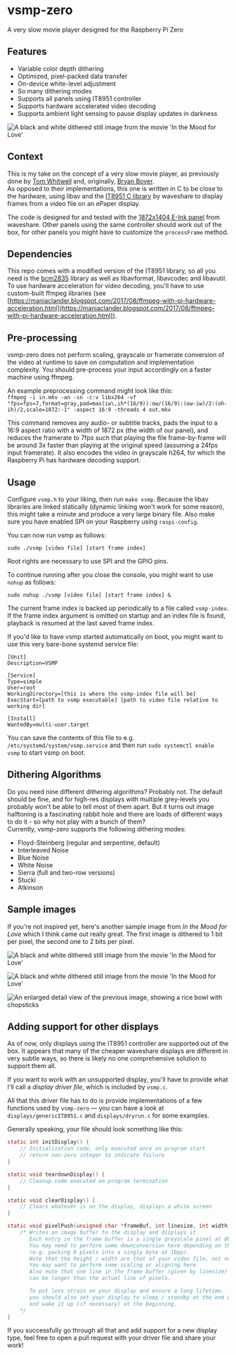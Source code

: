 # vsmp-zero
A very slow movie player designed for the Raspberry Pi Zero

## Features

* Variable color depth dithering
* Optimized, pixel-packed data transfer
* On-device white-level adjustment
* So many dithering modes
* Supports all panels using IT8951 controller
* Supports hardware accelerated video decoding
* Supports ambient light sensing to pause display updates in darkness

![A black and white dithered still image from the movie 'In the Mood for Love'](img/header.png)

## Context

This is my take on the concept of a very slow movie player, as previously done by [Tom Whitwell](https://debugger.medium.com/how-to-build-a-very-slow-movie-player-in-2020-c5745052e4e4)
and, originally, [Bryan Boyer](https://medium.com/s/story/very-slow-movie-player-499f76c48b62).  
As opposed to their implementations, this one is written in C to be close to the hardware, using libav and the [IT8951 C library](https://github.com/waveshare/IT8951) by waveshare to display frames from a video file on an ePaper display.

The code is designed for and tested with the [1872x1404 E-Ink panel](https://www.waveshare.com/product/raspberry-pi/displays/e-paper/7.8inch-e-paper-hat.htm) from waveshare. Other panels using the same controller should work out of the box, for other panels you might have to customize the `processFrame` method.

## Dependencies

This repo comes with a modified version of the IT8951 library, so all you need is the [bcm2835](http://www.airspayce.com/mikem/bcm2835/) library as well as libavformat, libavcodec and libavutil.  
To use hardware acceleration for video decoding, you'll have to use custom-built ffmpeg libraries (see [https://maniaclander.blogspot.com/2017/08/ffmpeg-with-pi-hardware-acceleration.html](https://maniaclander.blogspot.com/2017/08/ffmpeg-with-pi-hardware-acceleration.html)).

## Pre-processing

vsmp-zero does not perform scaling, grayscale or framerate conversion of the video at runtime to save on computation and implementation complexity. You should pre-process your input accordingly on a faster machine using ffmpeg.

An example preprocessing command might look like this:  
`ffmpeg -i in.mkv -an -sn -c:v libx264 -vf "fps=fps=7,format=gray,pad=max(iw\,ih*(16/9)):ow/(16/9):(ow-iw)/2:(oh-ih)/2,scale=1872:-1" -aspect 16:9 -threads 4 out.mkv`  

This command removes any audio- or subtitle tracks, pads the input to a 16:9 aspect ratio with a width of 1872 px (the width of our panel), and reduces the framerate to 7fps such that playing the file frame-by-frame will be around 3x faster than playing at the original speed (assuming a 24fps input framerate). It also encodes the video in grayscale h264, for which the Raspberry Pi has hardware decoding support. 

## Usage

Configure `vsmp.h` to your liking, then run `make vsmp`. Because the libav libraries are linked statically (dynamic linking won't work for some reason), this might take a minute and produce a very large binary file. Also make sure you have enabled SPI on your Raspberry using `raspi-config`.  

You can now run vsmp as follows:

`sudo ./vsmp [video file] [start frame index]`  

Root rights are necessary to use SPI and the GPIO pins.  

To continue running after you close the console, you might want to use `nohup` as follows:

`sudo nohup ./vsmp [video file] [start frame index] &`

The current frame index is backed up periodically to a file called `vsmp-index`. If the frame index argument is omitted on startup and an index file is found, playback is resumed at the last saved frame index.  

If you'd like to have vsmp started automatically on boot, you might want to use this very bare-bone systemd service file:

```
[Unit]
Description=VSMP

[Service]
Type=simple
User=root
WorkingDirectory=[this is where the vsmp-index file will be]
ExecStart=[path to vsmp executable] [path to video file relative to working dir]

[Install]
WantedBy=multi-user.target
```

You can save the contents of this file to e.g. `/etc/systemd/system/vsmp.service` and then run `sudo systemctl enable vsmp` to start vsmp on boot.

## Dithering Algorithms

Do you need nine different dithering algorithms? Probably not. The default should be fine, and for high-res displays with multiple grey-levels you probably won't be able to tell most of them apart. But it turns out image halftoning is a fascinating rabbit hole and there are loads of different ways to do it - so why not play with a bunch of them?  
Currently, vsmp-zero supports the following dithering modes:

- Floyd-Steinberg (regular and serpentine, default)
- Interleaved Noise
- Blue Noise
- White Noise
- Sierra (full and two-row versions)
- Stucki
- Atkinson

## Sample images

If you're not inspired yet, here's another sample image from *In the Mood for Love* which I think came out really great. The first image is dithered to 1 bit per pixel, the second one to 2 bits per pixel.

![A black and white dithered still image from the movie 'In the Mood for Love'](img/dither-1bpp.png)

![A black and white dithered still image from the movie 'In the Mood for Love'](img/dither-2bpp.png)

![An enlarged detail view of the previous image, showing a rice bowl with chopsticks](img/dither-detail.png)

## Adding support for other displays

As of now, only displays using the IT8951 controller are supported out of the box. It appears that many of the cheaper waveshare displays are different in very subtle ways, so there is likely no one comprehensive solution to support them all.  

If you want to work with an unsupported display, you'll have to provide what I'll call a *display driver file*, which is included by `vsmp.c`.  

All that this driver file has to do is provide implementations of a few functions used by `vsmp-zero` — you can have a look at `displays/genericIT8951.c` and `displays/dryrun.c` for some examples.  

Generally speaking, your file should look something like this:
```c
static int initDisplay() {
	// Initialization code, only executed once on program start
	// return non-zero integer to indicate failure
}

static void teardownDisplay() {
	// Cleanup code executed on program termination
}

static void clearDisplay() {
	// Clears whatever is on the display, displays a white screen
}

static void pixelPush(unsigned char *frameBuf, int linesize, int width, int height) {
	/* Writes an image buffer to the display and displays it.
	   Each entry in the frame buffer is a single greyscale pixel at 8bpp.
	   You may need to perform some downconversion here depending on the display
	   (e.g. packing 8 pixels into a singly byte at 1bpp).
	   Note that the height / width are that of your video file, not necessarily your display.
	   You may want to perform some scaling or aligning here.
	   Also note that one line in the frame buffer (given by linesize)
	   can be longer than the actual line of pixels.

	   To put less strain on your display and ensure a long lifetime,
	   you should also set your display to sleep / standby at the end of this method
	   and wake it up (if necessary) at the beginning.
	*/
}
```

If you successfully go through all that and add support for a new display type, feel free to open a pull request with your driver file and share your work!